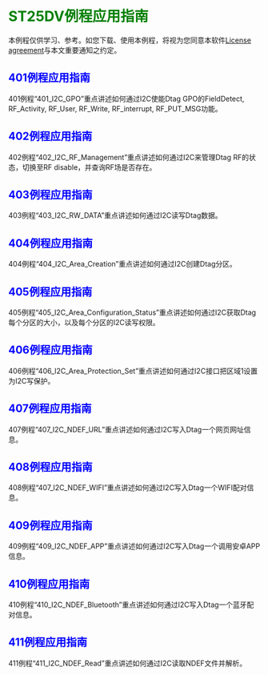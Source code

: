 # <font color="green">ST25DV例程应用指南 </font>

本例程仅供学习、参考。如您下载、使用本例程，将视为您同意本软件[License agreement](https://github.com/ST25-NFC/SOFTWARE-LICENSE-AGREEMENT/blob/main/SLA.pdf)与本文重要通知之约定。

## <font color="blue">401例程应用指南</font>

401例程“401_I2C_GPO”重点讲述如何通过I2C使能Dtag GPO的FieldDetect, RF_Activity, RF_User, RF_Write, RF_interrupt, RF_PUT_MSG功能。<br>

## <font color="blue">402例程应用指南</font>

402例程“402_I2C_RF_Management”重点讲述如何通过I2C来管理Dtag RF的状态，切换至RF disable，并查询RF场是否存在。

## <font color="blue">403例程应用指南</font>

403例程“403_I2C_RW_DATA”重点讲述如何通过I2C读写Dtag数据。

## <font color="blue">404例程应用指南</font>

404例程“404_I2C_Area_Creation”重点讲述如何通过I2C创建Dtag分区。

## <font color="blue">405例程应用指南</font>

405例程“405_I2C_Area_Configuration_Status”重点讲述如何通过I2C获取Dtag每个分区的大小，以及每个分区的I2C读写权限。

## <font color="blue">406例程应用指南</font>

406例程“406_I2C_Area_Protection_Set”重点讲述如何通过I2C接口把区域1设置为I2C写保护。

## <font color="blue">407例程应用指南</font>

407例程“407_I2C_NDEF_URL”重点讲述如何通过I2C写入Dtag一个网页网址信息。

## <font color="blue">408例程应用指南</font>

408例程“407_I2C_NDEF_WIFI”重点讲述如何通过I2C写入Dtag一个WIFI配对信息。

## <font color="blue">409例程应用指南</font>

409例程“409_I2C_NDEF_APP”重点讲述如何通过I2C写入Dtag一个调用安卓APP信息。

## <font color="blue">410例程应用指南</font>

410例程“410_I2C_NDEF_Bluetooth”重点讲述如何通过I2C写入Dtag一个蓝牙配对信息。

## <font color="blue">411例程应用指南</font>

411例程“411_I2C_NDEF_Read”重点讲述如何通过I2C读取NDEF文件并解析。
